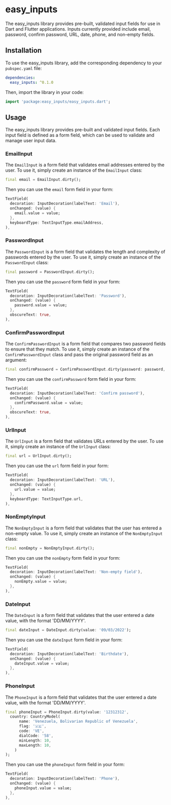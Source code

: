 # easy_inputs

The easy_inputs library provides pre-built, validated input fields for use in Dart and Flutter applications. Inputs currently provided include email, password, confirm password, URL, date, phone, and non-empty fields.

## Installation

To use the easy_inputs library, add the corresponding dependency to your `pubspec.yaml` file:

```yaml
dependencies:
  easy_inputs: ^0.1.0
```

Then, import the library in your code:

```dart
import 'package:easy_inputs/easy_inputs.dart';
```

## Usage

The easy_inputs library provides pre-built and validated input fields. Each input field is defined as a form field, which can be used to validate and manage user input data.

### EmailInput

The `EmailInput` is a form field that validates email addresses entered by the user. To use it, simply create an instance of the `EmailInput` class:

```dart
final email = EmailInput.dirty();
```
Then you can use the `email` form field in your form:

```dart
TextField(
  decoration: InputDecoration(labelText: 'Email'),
  onChanged: (value) {
    email.value = value;
  },
  keyboardType: TextInputType.emailAddress,
),
```

### PasswordInput

The `PasswordInput` is a form field that validates the length and complexity of passwords entered by the user. To use it, simply create an instance of the `PasswordInput` class:

```dart
final password = PasswordInput.dirty();
```
Then you can use the `password` form field in your form:

```dart
TextField(
  decoration: InputDecoration(labelText: 'Password'),
  onChanged: (value) {
    password.value = value;
  },
  obscureText: true,
),
```

### ConfirmPasswordInput

The `ConfirmPasswordInput` is a form field that compares two password fields to ensure that they match. To use it, simply create an instance of the `ConfirmPasswordInput` class and pass the original password field as an argument:

```dart
final confirmPassword = ConfirmPasswordInput.dirty(password: password, value: '');
```

Then you can use the `confirmPassword` form field in your form:
```dart
TextField(
  decoration: InputDecoration(labelText: 'Confirm password'),
  onChanged: (value) {
    confirmPassword.value = value;
  },
  obscureText: true,
),
```

### UrlInput

The `UrlInput` is a form field that validates URLs entered by the user. To use it, simply create an instance of the `UrlInput` class:
```dart
final url = UrlInput.dirty();
```
Then you can use the `url` form field in your form:
```dart
TextField(
  decoration: InputDecoration(labelText: 'URL'),
  onChanged: (value) {
    url.value = value;
  },
  keyboardType: TextInputType.url,
),
```

### NonEmptyInput

The `NonEmptyInput` is a form field that validates that the user has entered a non-empty value. To use it, simply create an instance of the `NonEmptyInput` class:

```dart
final nonEmpty = NonEmptyInput.dirty();
```

Then you can use the `nonEmpty` form field in your form:

```dart
TextField(
  decoration: InputDecoration(labelText: 'Non-empty field'),
  onChanged: (value) {
    nonEmpty.value = value;
  },
),
```

### DateInput

The `DateInput` is a form field that validates  that the user entered a date value, with the format 'DD/MM/YYYY'.

```dart
final dateInput = DateInput.dirty(value: '09/03/2022');
```

Then you can use the `dateInput` form field in your form:
```dart
TextField(
  decoration: InputDecoration(labelText: 'Birthdate'),
  onChanged: (value) {
    dateInput.value = value;
  },
),
```

### PhoneInput

The `PhoneInput` is a form field that validates  that the user entered a date value, with the format 'DD/MM/YYYY'.

```dart
final phoneInput = PhoneInput.dirty(value: '12312312',
  country: CountryModel(
      name: 'Venezuela, Bolivarian Republic of Venezuela',
      flag: '🇻🇪',
      code: 'VE',
      dialCode: '58',
      minLength: 10,
      maxLength: 10,
    )
);
```

Then you can use the `phoneInput` form field in your form:
```dart
TextField(
  decoration: InputDecoration(labelText: 'Phone'),
  onChanged: (value) {
    phoneInput.value = value;
  },
),
```